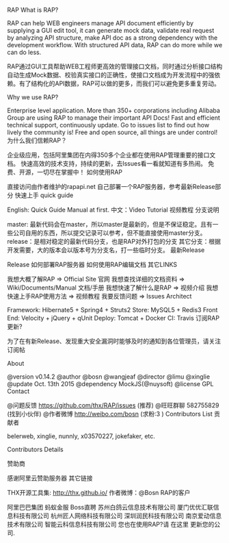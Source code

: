 RAP 
What is RAP?

RAP can help WEB engineers manage API document efficiently by supplying a GUI edit tool, it can generate mock data, validate real request by analyzing API structure, make API doc as a strong dependency with the development workflow. With structured API data, RAP can do more while we can do less.

RAP通过GUI工具帮助WEB工程师更高效的管理接口文档，同时通过分析接口结构自动生成Mock数据、校验真实接口的正确性，使接口文档成为开发流程中的强依赖。有了结构化的API数据，RAP可以做的更多，而我们可以避免更多重复劳动。



Why we use RAP?

Enterprise level application. More than 350+ corporations including Alibaba Group are using RAP to manage their important API Docs!
Fast and efficient technical support, continuously update. Go to issues list to find out how lively the community is!
Free and open source, all things are under control!
为什么我们信赖RAP？

企业级应用，包括阿里集团在内得350多个企业都在使用RAP管理重要的接口文档。
快速高效的技术支持，持续的更新，去Issues看一看就知道有多热闹。
免费、开源，一切尽在掌握中！
如何使用RAP

直接访问由作者维护的rapapi.net
自己部署一个RAP服务器，参考最新Release部分
快速上手 quick guide

English: Quick Guide Manual at first.
中文：Video Tutorial 视频教程
分支说明

master: 最新代码会在master，所以master是最新的，但是不保证稳定。且有一些公司自用的东西，所以提交记录可以参考，但不能直接使用master分支。
release：是相对稳定的最新代码分支，也是RAP对外打包的分支
其它分支：根据开发需要，大的版本会以版本号为分支名，打一些临时分支。
最新Release

Release
如何部署RAP服务器
如何使用RAP编辑文档
其它LINKS

我想大概了解RAP => Official Site 官网
我想查找详细的文档资料 => Wiki/Documents/Manual 文档/手册
我想快速了解什么是RAP => 视频介绍
我想快速上手RAP使用方法 => 视频教程
我要反馈问题 => Issues
Architect

Framework: Hibernate5 + Spring4 + Struts2
Store: MySQL5 + Redis3
Front End: Velocity + jQuery + qUnit
Deploy: Tomcat + Docker
CI: Travis
订阅RAP更新?

为了在有新Release、发现重大安全漏洞时能够及时的通知到各位管理员，请关注 订阅帖

About

@version     v0.14.2
@author      @bosn @wangjeaf
@director    @limu @xinglie
@update      Oct. 13th 2015
@dependency  MockJS(@nuysoft)
@license     GPL
Contact

@问题反馈   https://github.com/thx/RAP/issues (推荐)
@旺旺群聊   582755829 (找到小伙伴)
@作者微博   http://weibo.com/bosn (求粉:3  )
Contributors List 贡献者

belerweb, xinglie, nunnly, x03570227, jokefaker, etc.

Contributors Details

赞助商

感谢阿里云赞助服务器
其它链接

THX开源工具集: http://thx.github.io/
作者微博：@Bosn
RAP的客户

阿里巴巴集团
蚂蚁金服
Boss直聘
苏州白鸽云信息技术有限公司
厦门优优汇联信息科技有限公司
杭州匠人网络科技有限公司
深圳润民科技有限公司
南京爱动信息技术有限公司
智能云科信息科技有限公司
您也在使用RAP?请 在这里 更新您的公司.
